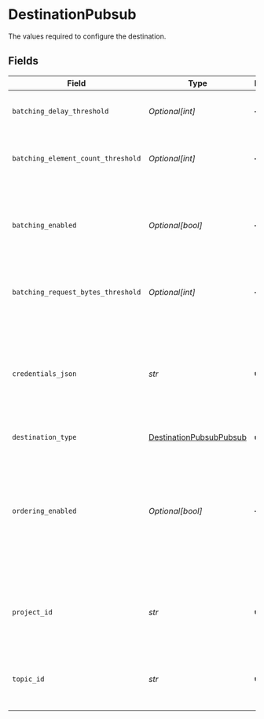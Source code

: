 # DestinationPubsub

The values required to configure the destination.


## Fields

| Field                                                                                                                                                                          | Type                                                                                                                                                                           | Required                                                                                                                                                                       | Description                                                                                                                                                                    |
| ------------------------------------------------------------------------------------------------------------------------------------------------------------------------------ | ------------------------------------------------------------------------------------------------------------------------------------------------------------------------------ | ------------------------------------------------------------------------------------------------------------------------------------------------------------------------------ | ------------------------------------------------------------------------------------------------------------------------------------------------------------------------------ |
| `batching_delay_threshold`                                                                                                                                                     | *Optional[int]*                                                                                                                                                                | :heavy_minus_sign:                                                                                                                                                             | Number of ms before the buffer is flushed                                                                                                                                      |
| `batching_element_count_threshold`                                                                                                                                             | *Optional[int]*                                                                                                                                                                | :heavy_minus_sign:                                                                                                                                                             | Number of messages before the buffer is flushed                                                                                                                                |
| `batching_enabled`                                                                                                                                                             | *Optional[bool]*                                                                                                                                                               | :heavy_minus_sign:                                                                                                                                                             | If TRUE messages will be buffered instead of sending them one by one                                                                                                           |
| `batching_request_bytes_threshold`                                                                                                                                             | *Optional[int]*                                                                                                                                                                | :heavy_minus_sign:                                                                                                                                                             | Number of bytes before the buffer is flushed                                                                                                                                   |
| `credentials_json`                                                                                                                                                             | *str*                                                                                                                                                                          | :heavy_check_mark:                                                                                                                                                             | The contents of the JSON service account key. Check out the <a href="https://docs.airbyte.com/integrations/destinations/pubsub">docs</a> if you need help generating this key. |
| `destination_type`                                                                                                                                                             | [DestinationPubsubPubsub](../../models/shared/destinationpubsubpubsub.md)                                                                                                      | :heavy_check_mark:                                                                                                                                                             | N/A                                                                                                                                                                            |
| `ordering_enabled`                                                                                                                                                             | *Optional[bool]*                                                                                                                                                               | :heavy_minus_sign:                                                                                                                                                             | If TRUE PubSub publisher will have <a href="https://cloud.google.com/pubsub/docs/ordering">message ordering</a> enabled. Every message will have an ordering key of stream     |
| `project_id`                                                                                                                                                                   | *str*                                                                                                                                                                          | :heavy_check_mark:                                                                                                                                                             | The GCP project ID for the project containing the target PubSub.                                                                                                               |
| `topic_id`                                                                                                                                                                     | *str*                                                                                                                                                                          | :heavy_check_mark:                                                                                                                                                             | The PubSub topic ID in the given GCP project ID.                                                                                                                               |
